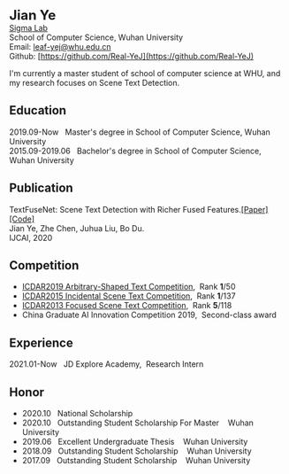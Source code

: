 __<font size=5>Jian Ye</font>__  
[Sigma Lab](http://sigma.whu.edu.cn)  
School of Computer Science, Wuhan University  
Email: leaf-yej@whu.edu.cn  
Github: [https://github.com/Real-YeJ](https://github.com/Real-YeJ)  

I'm currently a master student of school of computer science at WHU, and my research focuses on Scene Text Detection.  


## Education
2019.09-Now&nbsp;&nbsp; Master's degree in School of Computer Science, Wuhan University  
2015.09-2019.06&nbsp;&nbsp; Bachelor's degree in School of Computer Science, Wuhan University  

## Publication
TextFuseNet: Scene Text Detection with Richer Fused Features.[[Paper]](https://www.ijcai.org/Proceedings/2020/72) [[Code]](https://github.com/ying09/TextFuseNet)   
Jian Ye, Zhe Chen, Juhua Liu, Bo Du.  
IJCAI, 2020  

## Competition
  - [ICDAR2019 Arbitrary-Shaped Text Competition](https://rrc.cvc.uab.es/?ch=14), &nbsp;Rank __1__/50  
  - [ICDAR2015 Incidental Scene Text Competition](https://rrc.cvc.uab.es/?ch=4), &nbsp;Rank __1__/137  
  - [ICDAR2013 Focused Scene Text Competition](https://rrc.cvc.uab.es/?ch=2), &nbsp;Rank __5__/118  
  - China Graduate AI Innovation Competition 2019, &nbsp;Second-class award 

## Experience
2021.01-Now&nbsp;&nbsp; JD Explore Academy, &nbsp;Research Intern  

## Honor
  - 2020.10&nbsp;&nbsp; National Scholarship  
  - 2020.10&nbsp;&nbsp; Outstanding Student Scholarship For Master &nbsp;&nbsp; Wuhan University
  - 2019.06&nbsp;&nbsp; Excellent Undergraduate Thesis &nbsp;&nbsp; Wuhan University  
  - 2018.09&nbsp;&nbsp; Outstanding Student Scholarship &nbsp;&nbsp; Wuhan University  
  - 2017.09&nbsp;&nbsp; Outstanding Student Scholarship &nbsp;&nbsp; Wuhan University   
